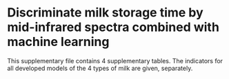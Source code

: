 # Discriminate milk storage time by mid-infrared spectra combined with machine learning
This supplementary file contains 4 supplementary tables. The indicators for all developed models of the 4 types of milk are given, separately.
